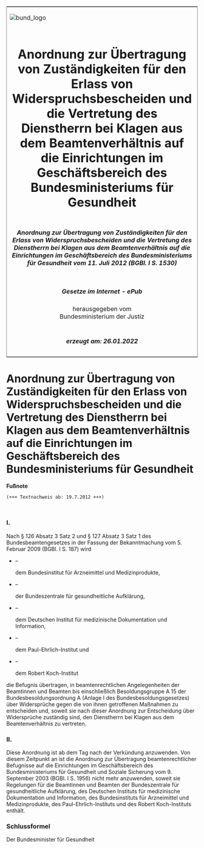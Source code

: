 <span id="DECKBLATT.html"></span>

<table border="0" frame="border" width="100%">

<tr valign="top">

<td align="left">

![bund\_logo](BfJ_2021_Web_de_de.gif)

</td>

<td align="right">

 

</td>

</tr>

<tr align="center" valign="middle">

<td colspan="2">

# Anordnung zur Übertragung von Zuständigkeiten für den Erlass von Widerspruchsbescheiden und die Vertretung des Dienstherrn bei Klagen aus dem Beamtenverhältnis auf die Einrichtungen im Geschäftsbereich des Bundesministeriums für Gesundheit

</td>

</tr>

<tr align="center" valign="middle">

<td colspan="2">

##### Anordnung zur Übertragung von Zuständigkeiten für den Erlass von Widerspruchsbescheiden und die Vertretung des Dienstherrn bei Klagen aus dem Beamtenverhältnis auf die Einrichtungen im Geschäftsbereich des Bundesministeriums für Gesundheit vom 11. Juli 2012 (BGBl. I S. 1530)

</td>

</tr>

<tr align="center" valign="middle">

<td colspan="2">

  
  

##### Gesetze im Internet - ePub  
  
herausgegeben vom  
Bundesministerium der Justiz

</td>

</tr>

<tr align="center" valign="bottom">

<td colspan="2">

  
  

##### erzeugt am: 26.01.2022

</td>

</tr>

</table>

<span id="BJNR153000012.html"></span>

# Anordnung zur Übertragung von Zuständigkeiten für den Erlass von Widerspruchsbescheiden und die Vertretung des Dienstherrn bei Klagen aus dem Beamtenverhältnis auf die Einrichtungen im Geschäftsbereich des Bundesministeriums für Gesundheit

<div>

  
**Fußnote**

<div class="jnhtml">

<div>

<div class="jurAbsatz">

  

``` 
(+++ Textnachweis ab: 19.7.2012 +++)

 
```

</div>

</div>

</div>

</div>

<span id="BJNR153000012BJNE000100000.html"></span>

### I.  

<div>

<div class="jnhtml">

<div>

<div class="jurAbsatz">

Nach § 126 Absatz 3 Satz 2 und § 127 Absatz 3 Satz 1 des
Bundesbeamtengesetzes in der Fassung der Bekanntmachung vom 5. Februar
2009 (BGBl. I S. 187) wird

  - –
    
    <div>
    
    dem Bundesinstitut für Arzneimittel und Medizinprodukte,
    
    </div>

  - –
    
    <div>
    
    der Bundeszentrale für gesundheitliche Aufklärung,
    
    </div>

  - –
    
    <div>
    
    dem Deutschen Institut für medizinische Dokumentation und
    Information,
    
    </div>

  - –
    
    <div>
    
    dem Paul-Ehrlich-Institut und
    
    </div>

  - –
    
    <div>
    
    dem Robert Koch-Institut
    
    </div>

die Befugnis übertragen, in beamtenrechtlichen Angelegenheiten der
Beamtinnen und Beamten bis einschließlich Besoldungsgruppe A 15 der
Bundesbesoldungsordnung A (Anlage I des Bundesbesoldungsgesetzes) über
Widersprüche gegen die von ihnen getroffenen Maßnahmen zu entscheiden
und, soweit sie nach dieser Anordnung zur Entscheidung über Widersprüche
zuständig sind, den Dienstherrn bei Klagen aus dem Beamtenverhältnis zu
vertreten.

</div>

</div>

</div>

</div>

<span id="BJNR153000012BJNE000200000.html"></span>

### II.  

<div>

<div class="jnhtml">

<div>

<div class="jurAbsatz">

Diese Anordnung ist ab dem Tag nach der Verkündung anzuwenden. Von
diesem Zeitpunkt an ist die Anordnung zur Übertragung beamtenrechtlicher
Befugnisse auf die Einrichtungen im Geschäftsbereich des
Bundesministeriums für Gesundheit und Soziale Sicherung vom 9. September
2003 (BGBl. I S. 1956) nicht mehr anzuwenden, soweit sie Regelungen für
die Beamtinnen und Beamten der Bundeszentrale für gesundheitliche
Aufklärung, des Deutschen Instituts für medizinische Dokumentation und
Information, des Bundesinstituts für Arzneimittel und Medizinprodukte,
des Paul-Ehrlich-Instituts und des Robert Koch-Instituts enthält.

</div>

</div>

</div>

</div>

<span id="BJNR153000012BJNE000300000.html"></span>

### Schlussformel  

<div>

<div class="jnhtml">

<div>

<div class="jurAbsatz">

<span class="SP">Der Bundesminister für Gesundheit</span>

</div>

</div>

</div>

</div>
